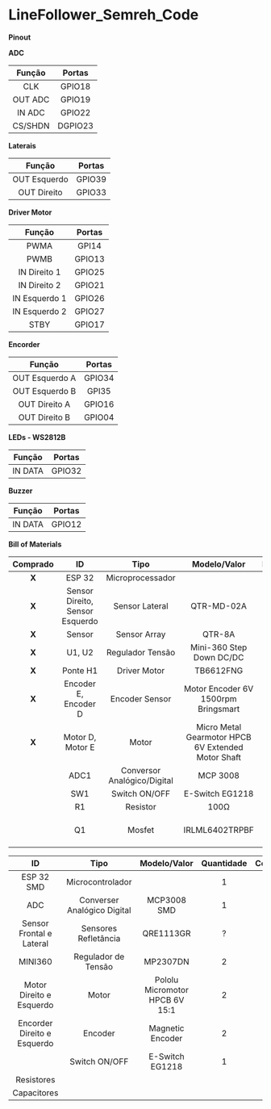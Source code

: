 # LineFollower_Semreh_Code

**Pinout**

**ADC**

| Função | Portas |
| :---: | :---: |
| CLK | GPIO18 |
| OUT ADC | GPIO19 |
| IN ADC | GPIO22 |
| CS/SHDN | DGPIO23 |

**Laterais**

| Função | Portas |
| :---: | :---: |
| OUT Esquerdo | GPIO39 |
| OUT Direito | GPIO33 |

**Driver Motor**

| Função | Portas |
| :---: | :---: |
| PWMA | GPI14 |
| PWMB | GPIO13 |
| IN Direito 1 | GPIO25 |
| IN Direito 2 | GPIO21 |
| IN Esquerdo 1 | GPIO26 |
| IN Esquerdo 2 | GPIO27 |
| STBY | GPIO17 |

**Encorder**

| Função | Portas |
| :---: | :---: |
| OUT Esquerdo A | GPIO34 |
| OUT Esquerdo B | GPI35 |
| OUT Direito A | GPIO16 |
| OUT Direito B | GPIO04 |

**LEDs - WS2812B**

| Função | Portas |
| :---: | :---: |
| IN DATA | GPIO32 |

**Buzzer**

| Função | Portas |
| :---: | :---: |
| IN DATA | GPIO12 |

**Bill of Materials**

| Comprado  | ID | Tipo | Modelo/Valor | Package | Quantidade |
| :---: | :---: | :---: | :---: | :---: | :---: |
| **X** | ESP 32 | Microprocessador |  |  | 1 |
| **X** | Sensor Direito, Sensor Esquerdo | Sensor Lateral | QTR-MD-02A |  | 2 |
| **X** | Sensor | Sensor Array | QTR-8A |  | 1 | 
| **X** | U1, U2 | Regulador Tensão | Mini-360 Step Down DC/DC |  | 2 |
| **X** | Ponte H1 | Driver Motor | TB6612FNG |  | 1 |
| **X** | Encoder E, Encoder D | Encoder Sensor | Motor Encoder 6V 1500rpm Bringsmart |  | 2 |
| **X** | Motor D, Motor E | Motor | Micro Metal Gearmotor HPCB 6V Extended Motor Shaft |  | 2 |
|  | ADC1 | Conversor Analógico/Digital | MCP 3008 |  | 1 |
|  | SW1 | Switch ON/OFF | E-Switch EG1218 |  | 1 |
|  | R1 | Resistor | 100Ω | R2010 | 1 |
|  | Q1 | Mosfet | IRLML6402TRPBF | Micro3™ (SOT-23) | 1 |

| ID | Tipo | Modelo/Valor | Quantidade| Comprado |
| :---: | :---: | :---: | :---: | :---: |
| ESP 32 SMD | Microcontrolador |  | 1 | S |
| ADC | Converser Analógico Digital | MCP3008 SMD | 1 | N |
| Sensor Frontal e Lateral | Sensores Refletância | QRE1113GR | ? | S |
| MINI360 | Regulador de Tensão | MP2307DN | 2 | S |
| Motor Direito e Esquerdo | Motor | Pololu Micromotor HPCB 6V 15:1 | 2 | S |
| Encorder Direito e Esquerdo | Encoder | Magnetic Encoder | 2 | S |
|  | Switch ON/OFF | E-Switch EG1218 | 1 | N |
| Resistores |
| Capacitores |